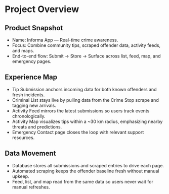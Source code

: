 # Project Overview

## Product Snapshot
- Name: Informa App — Real-time crime awareness.
- Focus: Combine community tips, scraped offender data, activity feeds, and maps.
- End-to-end flow: Submit → Store → Surface across list, feed, map, and emergency pages.

## Experience Map
- Tip Submission anchors incoming data for both known offenders and fresh incidents.
- Criminal List stays live by pulling data from the Crime Stop scrape and tagging new arrivals.
- Activity Feed mirrors the latest submissions so users track events chronologically.
- Activity Map visualizes tips within a ~30 km radius, emphasizing nearby threats and predictions.
- Emergency Contact page closes the loop with relevant support resources.

## Data Movement
- Database stores all submissions and scraped entries to drive each page.
- Automated scraping keeps the offender baseline fresh without manual upkeep.
- Feed, list, and map read from the same data so users never wait for manual refreshes.
